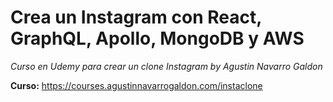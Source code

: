 # Crea un Instagram con React, GraphQL, Apollo, MongoDB y AWS

_Curso en Udemy para crear un clone Instagram by Agustin Navarro Galdon_

**Curso:** https://courses.agustinnavarrogaldon.com/instaclone